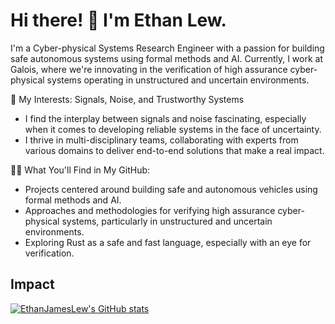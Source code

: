 # Hi there! 👋 I'm Ethan Lew.

I'm a Cyber-physical Systems Research Engineer with a passion for building safe autonomous systems using formal methods and AI. Currently, I work at Galois, where we're innovating in the verification of high assurance cyber-physical systems operating in unstructured and uncertain environments.

🔬 My Interests: Signals, Noise, and Trustworthy Systems

* I find the interplay between signals and noise fascinating, especially when it comes to developing reliable systems in the face of uncertainty.
* I thrive in multi-disciplinary teams, collaborating with experts from various domains to deliver end-to-end solutions that make a real impact.


👨‍💻 What You'll Find in My GitHub:

* Projects centered around building safe and autonomous vehicles using formal methods and AI.
* Approaches and methodologies for verifying high assurance cyber-physical systems, particularly in unstructured and uncertain environments.
* Exploring Rust as a safe and fast language, especially with an eye for verification.

## Impact

[![EthanJamesLew's GitHub stats](https://github-readme-stats-academic.vercel.app/api/academic?username=EthanJamesLew&hide_rank=true)](https://github.com/EthanJamesLew/github-readme-stats-academic)
